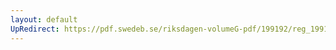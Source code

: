 ```yaml
---
layout: default
UpRedirect: https://pdf.swedeb.se/riksdagen-volumeG-pdf/199192/reg_199192/reg_199192_0326.pdf
---
```

